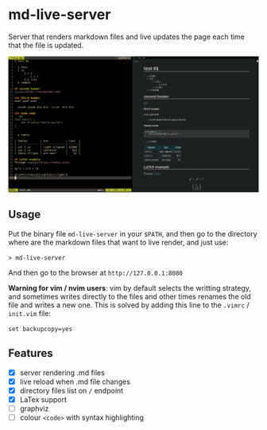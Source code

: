 # md-live-server
Server that renders markdown files and live updates the page each time that the file is updated.

![screenshot00](https://raw.githubusercontent.com/arnaucube/md-live-server/master/screenshot00.png 'screenshot00')

## Usage
Put the binary file `md-live-server` in your `$PATH`, and then go to the directory where are the markdown files that want to live render, and just use:
```
> md-live-server
```
And then go to the browser at `http://127.0.0.1:8080`

**Warning for vim / nvim users**: vim by default selects the writting strategy, and sometimes writes directly to the files and other times renames the old file and writes a new one. This is solved by adding this line to the `.vimrc` / `init.vim` file:

```
set backupcopy=yes
```

## Features
- [x] server rendering .md files
- [x] live reload when .md file changes
- [x] directory files list on `/` endpoint
- [x] LaTex support
- [ ] graphviz
- [ ] colour `<code>` with syntax highlighting
